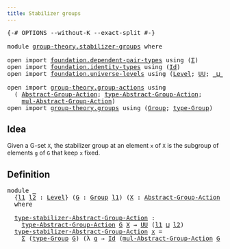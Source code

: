 ```yaml
---
title: Stabilizer groups
---
```


<pre class="Agda"><a id="43" class="Symbol">{-#</a> <a id="47" class="Keyword">OPTIONS</a> <a id="55" class="Pragma">--without-K</a> <a id="67" class="Pragma">--exact-split</a> <a id="81" class="Symbol">#-}</a>

<a id="86" class="Keyword">module</a> <a id="93" href="group-theory.stabilizer-groups.html" class="Module">group-theory.stabilizer-groups</a> <a id="124" class="Keyword">where</a>

<a id="131" class="Keyword">open</a> <a id="136" class="Keyword">import</a> <a id="143" href="foundation.dependent-pair-types.html" class="Module">foundation.dependent-pair-types</a> <a id="175" class="Keyword">using</a> <a id="181" class="Symbol">(</a><a id="182" href="foundation-core.dependent-pair-types.html#515" class="Record">Σ</a><a id="183" class="Symbol">)</a>
<a id="185" class="Keyword">open</a> <a id="190" class="Keyword">import</a> <a id="197" href="foundation.identity-types.html" class="Module">foundation.identity-types</a> <a id="223" class="Keyword">using</a> <a id="229" class="Symbol">(</a><a id="230" href="foundation-core.identity-types.html#1767" class="Datatype">Id</a><a id="232" class="Symbol">)</a>
<a id="234" class="Keyword">open</a> <a id="239" class="Keyword">import</a> <a id="246" href="foundation.universe-levels.html" class="Module">foundation.universe-levels</a> <a id="273" class="Keyword">using</a> <a id="279" class="Symbol">(</a><a id="280" href="Agda.Primitive.html#597" class="Postulate">Level</a><a id="285" class="Symbol">;</a> <a id="287" href="foundation-core.universe-levels.html#235" class="Primitive">UU</a><a id="289" class="Symbol">;</a> <a id="291" href="Agda.Primitive.html#810" class="Primitive Operator">_⊔_</a><a id="294" class="Symbol">)</a>

<a id="297" class="Keyword">open</a> <a id="302" class="Keyword">import</a> <a id="309" href="group-theory.group-actions.html" class="Module">group-theory.group-actions</a> <a id="336" class="Keyword">using</a>
  <a id="344" class="Symbol">(</a> <a id="346" href="group-theory.group-actions.html#1205" class="Function">Abstract-Group-Action</a><a id="367" class="Symbol">;</a> <a id="369" href="group-theory.group-actions.html#1514" class="Function">type-Abstract-Group-Action</a><a id="395" class="Symbol">;</a>
    <a id="401" href="group-theory.group-actions.html#1993" class="Function">mul-Abstract-Group-Action</a><a id="426" class="Symbol">)</a>
<a id="428" class="Keyword">open</a> <a id="433" class="Keyword">import</a> <a id="440" href="group-theory.groups.html" class="Module">group-theory.groups</a> <a id="460" class="Keyword">using</a> <a id="466" class="Symbol">(</a><a id="467" href="group-theory.groups.html#2750" class="Function">Group</a><a id="472" class="Symbol">;</a> <a id="474" href="group-theory.groups.html#2993" class="Function">type-Group</a><a id="484" class="Symbol">)</a>
</pre>
## Idea

Given a G-set `X`, the stabilizer group at an element `x` of `X` is the subgroup of elements `g` of `G` that keep `x` fixed.

## Definition

<pre class="Agda"><a id="649" class="Keyword">module</a> <a id="656" href="group-theory.stabilizer-groups.html#656" class="Module">_</a>
  <a id="660" class="Symbol">{</a><a id="661" href="group-theory.stabilizer-groups.html#661" class="Bound">l1</a> <a id="664" href="group-theory.stabilizer-groups.html#664" class="Bound">l2</a> <a id="667" class="Symbol">:</a> <a id="669" href="Agda.Primitive.html#597" class="Postulate">Level</a><a id="674" class="Symbol">}</a> <a id="676" class="Symbol">(</a><a id="677" href="group-theory.stabilizer-groups.html#677" class="Bound">G</a> <a id="679" class="Symbol">:</a> <a id="681" href="group-theory.groups.html#2750" class="Function">Group</a> <a id="687" href="group-theory.stabilizer-groups.html#661" class="Bound">l1</a><a id="689" class="Symbol">)</a> <a id="691" class="Symbol">(</a><a id="692" href="group-theory.stabilizer-groups.html#692" class="Bound">X</a> <a id="694" class="Symbol">:</a> <a id="696" href="group-theory.group-actions.html#1205" class="Function">Abstract-Group-Action</a> <a id="718" href="group-theory.stabilizer-groups.html#677" class="Bound">G</a> <a id="720" href="group-theory.stabilizer-groups.html#664" class="Bound">l2</a><a id="722" class="Symbol">)</a>
  <a id="726" class="Keyword">where</a>

  <a id="735" href="group-theory.stabilizer-groups.html#735" class="Function">type-stabilizer-Abstract-Group-Action</a> <a id="773" class="Symbol">:</a>
    <a id="779" href="group-theory.group-actions.html#1514" class="Function">type-Abstract-Group-Action</a> <a id="806" href="group-theory.stabilizer-groups.html#677" class="Bound">G</a> <a id="808" href="group-theory.stabilizer-groups.html#692" class="Bound">X</a> <a id="810" class="Symbol">→</a> <a id="812" href="foundation-core.universe-levels.html#235" class="Primitive">UU</a> <a id="815" class="Symbol">(</a><a id="816" href="group-theory.stabilizer-groups.html#661" class="Bound">l1</a> <a id="819" href="Agda.Primitive.html#810" class="Primitive Operator">⊔</a> <a id="821" href="group-theory.stabilizer-groups.html#664" class="Bound">l2</a><a id="823" class="Symbol">)</a>
  <a id="827" href="group-theory.stabilizer-groups.html#735" class="Function">type-stabilizer-Abstract-Group-Action</a> <a id="865" href="group-theory.stabilizer-groups.html#865" class="Bound">x</a> <a id="867" class="Symbol">=</a>
    <a id="873" href="foundation-core.dependent-pair-types.html#515" class="Record">Σ</a> <a id="875" class="Symbol">(</a><a id="876" href="group-theory.groups.html#2993" class="Function">type-Group</a> <a id="887" href="group-theory.stabilizer-groups.html#677" class="Bound">G</a><a id="888" class="Symbol">)</a> <a id="890" class="Symbol">(λ</a> <a id="893" href="group-theory.stabilizer-groups.html#893" class="Bound">g</a> <a id="895" class="Symbol">→</a> <a id="897" href="foundation-core.identity-types.html#1767" class="Datatype">Id</a> <a id="900" class="Symbol">(</a><a id="901" href="group-theory.group-actions.html#1993" class="Function">mul-Abstract-Group-Action</a> <a id="927" href="group-theory.stabilizer-groups.html#677" class="Bound">G</a> <a id="929" href="group-theory.stabilizer-groups.html#692" class="Bound">X</a> <a id="931" href="group-theory.stabilizer-groups.html#893" class="Bound">g</a> <a id="933" href="group-theory.stabilizer-groups.html#865" class="Bound">x</a><a id="934" class="Symbol">)</a> <a id="936" href="group-theory.stabilizer-groups.html#865" class="Bound">x</a><a id="937" class="Symbol">)</a>
</pre>
